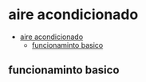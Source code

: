 # aire acondicionado

- [aire acondicionado](#aire-acondicionado)
  - [funcionaminto basico](#funcionaminto-basico)
## funcionaminto basico

